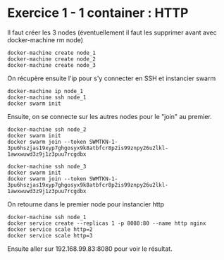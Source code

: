 # Exercice 1 - 1 container :  HTTP

Il faut créer les 3 nodes (éventuellement il faut les supprimer avant avec docker-machine rm node)
```
docker-machine create node_1
docker-machine create node_2
docker-machine create node_3
```


On récupère ensuite l'ip pour s'y connecter en SSH et instancier swarm
```
docker-machine ip node_1
docker-machine ssh node_1
docker swarm init 
```

Ensuite, on se connecte sur les autres nodes pour le "join" au premier.
```
docker-machine ssh node_2
docker swarm init 
docker swarm join --token SWMTKN-1-3pu6hszjas19xyp7ghgosyx9k8atbfcr8p2is99znpy26u2lkl-1awxwuwd3z9j1z3puu7rcgdbx

docker-machine ssh node_3
docker swarm init 
docker swarm join --token SWMTKN-1-3pu6hszjas19xyp7ghgosyx9k8atbfcr8p2is99znpy26u2lkl-1awxwuwd3z9j1z3puu7rcgdbx
```


On retourne dans le premier node pour instancier http
```
docker-machine ssh node_1
docker service create --replicas 1 -p 8080:80 --name http nginx
docker service scale http=2
docker service scale http=3
```

Ensuite aller sur 192.168.99.83:8080 pour voir le résultat.
